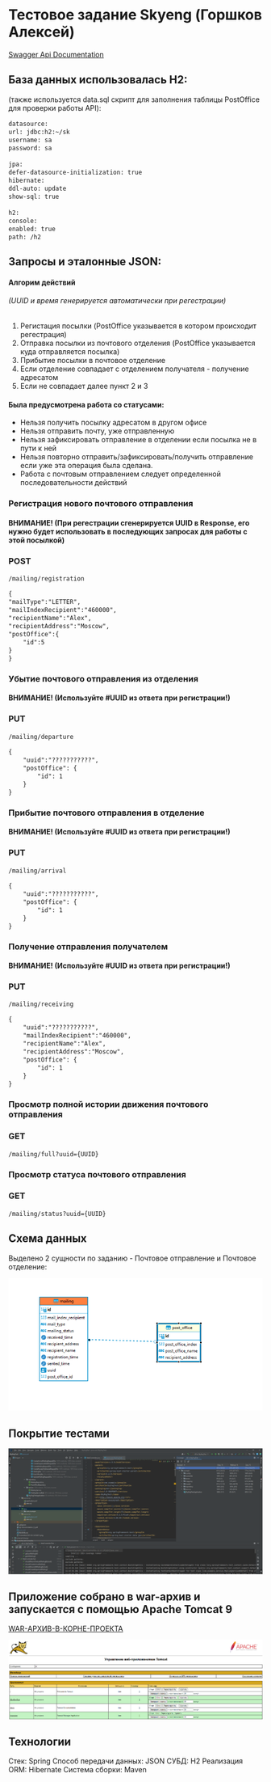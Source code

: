 # Тестовое задание Skyeng (Горшков Алексей)

[Swagger Api Documentation](https://github.com/JGorsh/SkyEngTest/blob/3c819f7b2f11a9ef0aab8f86f8f82334f9390ac6/api-documentation%20(1).pdf)

## База данных использовалась Н2: 
(также используется data.sql скрипт для заполнения таблицы PostOffice 
для проверки работы API):
```
datasource:
url: jdbc:h2:~/sk
username: sa
password: sa

jpa:
defer-datasource-initialization: true
hibernate:
ddl-auto: update
show-sql: true

h2:
console:
enabled: true
path: /h2
```
## Запросы и эталонные JSON:
#### Алгорим действий
###### (UUID и время генерируется автоматически при регестрации)
1) Регистация посылки (PostOffice указывается в котором происходит регестрация)
2) Отправка посылки из почтового отделения (PostOffice указывается куда отправляется посылка)
3) Прибытие посылки в почтовое отделение
4) Если отделение совпадает с отделением получателя - получение адресатом 
5) Если не совпадает далее пункт 2 и 3

#### Была предусмотрена работа со статусами:
- Нельзя получить посылку адресатом в другом офисе
- Нельзя отправить почту, уже отправленную
- Нельзя зафиксировать отправление в отделении если посылка не в пути к ней
- Нельзя повторно отправить/зафиксировать/получить отправление если уже эта операция была сделана.
- Работа с почтовым отправлением следует определенной последовательности действий
  
### Регистрация нового почтового отправления
#### ВНИМАНИЕ! (При регестрации сгенерируется UUID в Response, его нужно будет использовать в последующих запросах для работы с этой посылкой)
### POST
```
/mailing/registration
```
```
{
"mailType":"LETTER",
"mailIndexRecipient":"460000",
"recipientName":"Alex",
"recipientAddress":"Moscow",
"postOffice":{
    "id":5
}
}
```
### Убытие почтового отправления из отделения
#### ВНИМАНИЕ! (Используйте #UUID из ответа при регистрации!)
### PUT
```
/mailing/departure
```
```
{
    "uuid":"???????????",
    "postOffice": {
        "id": 1
    }
}
```
### Прибытие почтового отправления в отделение
#### ВНИМАНИЕ! (Используйте #UUID из ответа при регистрации!)
### PUT
```
/mailing/arrival
```
```
{
    "uuid":"???????????",
    "postOffice": {
        "id": 1
    }
}
```
### Получение отправления получателем
#### ВНИМАНИЕ! (Используйте #UUID из ответа при регистрации!)
### PUT
```
/mailing/receiving
```
```
{
    "uuid":"???????????",
    "mailIndexRecipient":"460000",
    "recipientName":"Alex",
    "recipientAddress":"Moscow",
    "postOffice": {
        "id": 1
    }
}
```

### Просмотр полной истории движения почтового отправления
### GET
```
/mailing/full?uuid={UUID}
```

### Просмотр статуса почтового отправления
### GET
```
/mailing/status?uuid={UUID}
```
## Схема данных
Выделено 2 сущности по заданию - Почтовое отправление и Почтовое отделение:

![Схема данных](https://github.com/JGorsh/SkyEngTest/blob/3c819f7b2f11a9ef0aab8f86f8f82334f9390ac6/Screenshot%202023-08-24%20094511.png)

## Покрытие тестами
![](https://github.com/JGorsh/SkyEngTest/blob/d6c8eac625815228dbee7dae64ff834a3aa5f7de/Tests.png)

## Приложение собрано в war-архив и запускается с помощью Apache Tomcat 9 
[WAR-АРХИВ-В-КОРНЕ-ПРОЕКТА](https://github.com/JGorsh/SkyEngTest/blob/2363e013aed8a7fb8fdb3c62cfd3643d91211b79/SkyEngTest.war)

![](https://github.com/JGorsh/SkyEngTest/blob/2363e013aed8a7fb8fdb3c62cfd3643d91211b79/Tomcat.png)

## Технологии
Стек: Spring
Способ передачи данных: JSON
СУБД: H2
Реализация ORM: Hibernate
Система сборки: Maven
